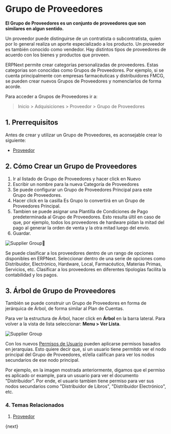 <!-- add-breadcrumbs -->
# Grupo de Proveedores
**El Grupo de Proveedores es un conjunto de proveedores que son similares en algun sentido.**

Un proveedor puede distinguirse de un contratista o subcontratista, quien  
por lo general realiza un aporte especializado a los producto. Un proveedor es también conocido como 
vendedor. Hay distintos tipos de proveedores de acuerdo con los bienes y
productos que proveen.

ERPNext permite crear categorías personalizadas de proveedores. Estas 
categorias son conocidas como Grupos de Proveedores. Por ejemplo, si se cuenta principalmente con 
empresas farmacéuticas y distribuidores FMCG, se pueden crear 
nuevos Grupos de Proveedores y nomenclarlos de forma acorde.

Para acceder a Grupos de Proveedores ir a:
> Inicio > Adquisiciones > Proveedor > Grupo de Proveedores

## 1. Prerrequisitos
Antes de crear y utilizar un Grupo de Proveedores, es aconsejable crear lo siguiente: 

* [Proveedor](/docs/user/manual/en/buying/supplier)

## 2. Cómo Crear un Grupo de Proveedores
1. Ir al listado de Grupo de Proveedores y hacer click en Nuevo
1. Escribir un nombre para la nueva Categoría de Proveedores
1. Se puede configurar un Grupo de Proveedores Principal para este Grupo de Proveedores. 
1. Hacer click en la casilla Es Grupo lo convertirá en un Grupo de Proveedores Principal.
1. Tambien se puede asignar una Plantilla de Condiciones de Pago predeterminada al Grupo de Proveedores. Esto resulta últil en caso de que, por ejemplo, todos los proveedores de hardware pidan la mitad del pago al generar la orden de venta y la otra mitad luego del envío. 
1. Guardar.

<img class="screenshot" alt="Supplier Group" src="{{docs_base_url}}/assets/img/buying/supplier-group.png">

Se puede clasificar a los proveedores dentro de un rango de opciones disponibles en ERPNext.
Seleccionar dentro de una serie de opciones como Distribuidor, Electrónico, Hardware, Local, Farmacéutico, Materias Primas, Servicios, etc. Clasificar a los proveedores en diferentes tipologías facilita la contabilidad y los pagos. 

## 3. Árbol de Grupo de Proveedores

También se puede construir un Grupo de Proveedores en forma de jerárquica de Árbol, de
forma similar al Plan de Cuentas.

Para ver la estructura de Árbol, hacer click en **Árbol** en la barra lateral. Para volver a la vista de lista seleccionar: **Menu > Ver Lista**.

<img class="screenshot" alt="Supplier Group" src="{{docs_base_url}}/assets/img/buying/supplier-group-tree.png">

Con los nuevos [Permisos de Usuario](/docs/user/manual/en/setting-up/users-and-permissions)
pueden aplicarse permisos basados en jerarquias. 
Esto quiere decir que, si un usuario tiene permitdo ver el nodo principal del Grupo de Proveedores,
el/ella califican para ver los nodos secundarios de ese nodo principal. 

Por ejemplo, en la imagen mostrada anteriormente, digamos que el permiso es aplicado or example, 
para un usuario para ver el documento "Distribuidor". Por ende, el usuario tambien tiene permiso para
ver sus nodos secundarios como "Distribuidor de Libros", "Distribuidor Electrónico", etc. 

### 4. Temas Relacionados
1. [Proveedor](/docs/user/manual/en/buying/supplier)

{next}
